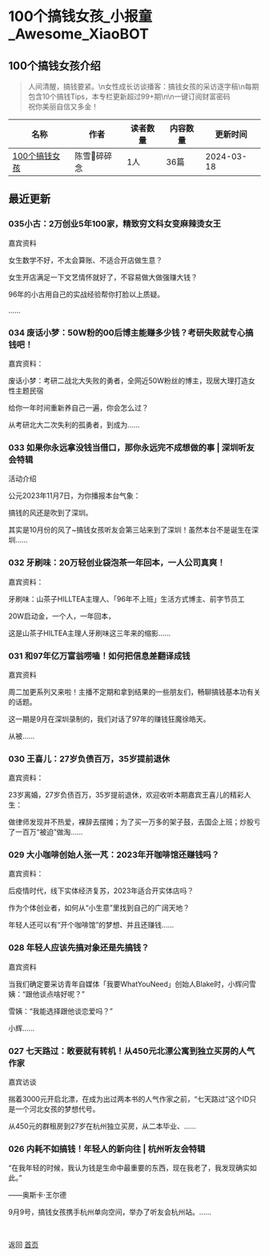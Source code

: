 # 100个搞钱女孩_小报童_Awesome_XiaoBOT

## 100个搞钱女孩介绍
> 人间清醒，搞钱要紧。\n女性成长访谈播客：搞钱女孩的采访逐字稿\n每期包含10个搞钱Tips，本专栏更新超过99+期\n\n一键订阅财富密码  
祝你美丽自信又多金！  
  


|名称|作者|读者数量|内容数量|更新时间|
|---|---|---|---|---|
|[100个搞钱女孩](https://xiaobot.net/p/gaoqian66?refer=0b133df9-27dc-423b-8101-639049001c13)|陈雪🦉碎碎念|1人|36篇|2024-03-18|

## 最近更新
### 035小古：2万创业5年100家，精致穷文科女变麻辣烫女王

嘉宾资料

女生数学不好，不太会算账、不适合开店做生意？

女生开店满足一下文艺情怀就好了，不容易做大做强赚大钱？

96年的小古用自己的实战经验帮你打脸以上质疑。

......

### 034 废话小梦：50W粉的00后博主能赚多少钱？考研失败就专心搞钱吧！

嘉宾资料：

废话小梦：考研二战北大失败的勇者，全网近50W粉丝的博主，现居大理打造女性主题民宿

给你一年时间重新养自己一遍，你会怎么过？

从考研北大二次失利的孤勇者，到成为......

### 033 如果你永远拿没钱当借口，那你永远完不成想做的事 | 深圳听友会特辑

活动介绍

公元2023年11月7日，为你播报本台气象：

搞钱的风还是吹到了深圳。

其实是10月份的风了~搞钱女孩听友会第三站来到了深圳！虽然本台不是诞生在深圳......

### 032 牙刷味：20万轻创业袋泡茶一年回本，一人公司真爽！

嘉宾资料：

牙刷味：山茶子HILLTEA主理人、「96年不上班」生活方式博主、前字节员工

20W启动金，一个人，一年回本，

这是山茶子HILTEA主理人牙刷味这三年来的缩影......

### 031 和97年亿万富翁唠嗑！如何把信息差翻译成钱

嘉宾资料

周二加更系列又来啦！主播不定期和拿到结果的一些朋友们，畅聊搞钱基本功有关的话题。

这一期是9月在深圳录制的，我们对话了97年的赚钱狂魔徐皓天。

从被......

### 030 王喜儿：27岁负债百万，35岁提前退休

嘉宾资料：

23岁离婚，27岁负债百万，35岁提前退休，欢迎收听本期嘉宾王喜儿的精彩人生：

做律师发现并不热爱，裸辞去摆摊；为了买一万多的架子鼓，去国企上班；炒股亏了一百万“被迫”做淘......

### 029 大小咖啡创始人张一芃：2023年开咖啡馆还赚钱吗？

嘉宾资料：

后疫情时代，线下实体经济复苏，2023年适合开实体店吗？

作为个体创业者，如何从“小生意”里找到自己的广阔天地？

年轻人还可以有“开个咖啡馆”的梦想、并且还赚钱......

### 028 年轻人应该先搞对象还是先搞钱？

嘉宾资料

当我们确定要采访青年自媒体「我要WhatYouNeed」创始人Blake时，小辉问雪姨：“跟他谈点啥好呢？”

雪姨：“我能选择跟他谈恋爱吗？”

小辉......

### 027 七天路过：敢要就有转机！从450元北漂公寓到独立买房的人气作家

嘉宾访谈

揣着3000元开启北漂，在成为出过两本书的人气作家之前，“七天路过”这个ID只是一个河北女孩的梦想代号。

从450元的群租房到27岁在杭州独立买房，从二本毕业、......

### 026 内耗不如搞钱！年轻人的新向往 | 杭州听友会特辑

“在我年轻的时候，我认为钱是生命中最重要的东西，现在我老了，我发现确实如此。”

——奥斯卡·王尔德

9月9号，搞钱女孩携手杭州单向空间，举办了听友会杭州站。......


<a href="https://github.com/Reno9527/awesome-xiaobot" style="color: white; text-decoration: none;">awesome-xiaobot</a>

返回 [首页](../README.md)
